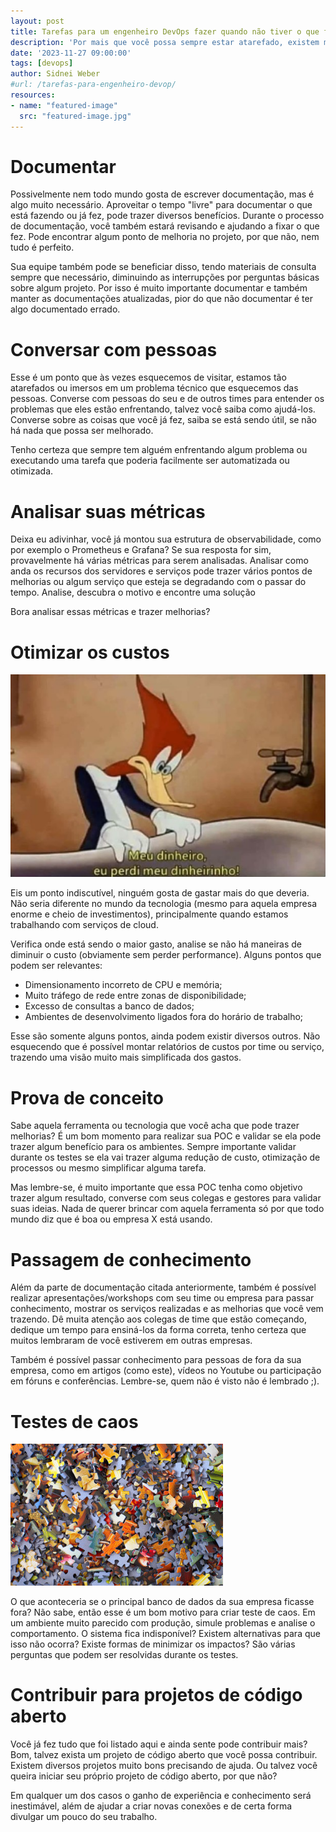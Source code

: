```yaml
---
layout: post
title: Tarefas para um engenheiro DevOps fazer quando não tiver o que fazer
description: 'Por mais que você possa sempre estar atarefado, existem momentos em que você pode não estar tocando um projeto especifico ou grande. Para evitar aquele sentimento de não estar contribuindo, seguem minhas pequenas dicas para se manter na ativa e mostrando serviço.'
date: '2023-11-27 09:00:00'
tags: [devops]
author: Sidnei Weber
#url: /tarefas-para-engenheiro-devop/
resources:
- name: "featured-image"
  src: "featured-image.jpg"
---
```

<!--more-->


# Documentar

Possivelmente nem todo mundo gosta de escrever documentação, mas é algo muito necessário. Aproveitar o tempo "livre" para documentar o que está fazendo ou já fez, pode trazer diversos benefícios. Durante o processo de documentação, você também estará revisando e ajudando a fixar o que fez. Pode encontrar algum ponto de melhoria no projeto, por que não, nem tudo é perfeito.

Sua equipe também pode se beneficiar disso, tendo materiais de consulta sempre que necessário, diminuindo as interrupções por perguntas básicas sobre algum projeto. Por isso é muito importante documentar e também manter as documentações atualizadas, pior do que não documentar é ter algo documentado errado.

# Conversar com pessoas

Esse é um ponto que às vezes esquecemos de visitar, estamos tão atarefados ou imersos em um problema técnico que esquecemos das pessoas. Converse com pessoas do seu e de outros times para entender os problemas que eles estão enfrentando, talvez você saiba como ajudá-los. Converse sobre as coisas que você já fez, saiba se está sendo útil, se não há nada que possa ser melhorado.

Tenho certeza que sempre tem alguém enfrentando algum problema ou executando uma tarefa que poderia facilmente ser automatizada ou otimizada.

# Analisar suas métricas

Deixa eu adivinhar, você já montou sua estrutura de observabilidade, como por exemplo o Prometheus e Grafana? Se sua resposta for sim, provavelmente há várias métricas para serem analisadas. Analisar como anda os recursos dos servidores e serviços pode trazer vários pontos de melhorias ou algum serviço que esteja se degradando com o passar do tempo. Analise, descubra o motivo e encontre uma solução

Bora analisar essas métricas e trazer melhorias?

# Otimizar os custos

![Não gaste seu dinheiro à toa](pica-pau.png "Money")

Eis um ponto indiscutível, ninguém gosta de gastar mais do que deveria. Não seria diferente no mundo da tecnologia (mesmo para aquela empresa enorme e cheio de investimentos), principalmente quando estamos trabalhando com serviços de cloud.

Verifica onde está sendo o maior gasto, analise se não há maneiras de diminuir o custo (obviamente sem perder performance). Alguns pontos que podem ser relevantes:

* Dimensionamento incorreto de CPU e memória;
* Muito tráfego de rede entre zonas de disponibilidade;
* Excesso de consultas a banco de dados;
* Ambientes de desenvolvimento ligados fora do horário de trabalho;

Esse são somente alguns pontos, ainda podem existir diversos outros. Não esquecendo que é possível montar relatórios de custos por time ou serviço, trazendo uma visão muito mais simplificada dos gastos.

# Prova de conceito

Sabe aquela ferramenta ou tecnologia que você acha que pode trazer melhorias? É um bom momento para realizar sua POC e validar se ela pode trazer algum benefício para os ambientes. Sempre importante validar durante os testes se ela vai trazer alguma redução de custo, otimização de processos ou mesmo simplificar alguma tarefa.

Mas lembre-se, é muito importante que essa POC tenha como objetivo trazer algum resultado, converse com seus colegas e gestores para validar suas ideias. Nada de querer brincar com aquela ferramenta só por que todo mundo diz que é boa ou empresa X está usando.

# Passagem de conhecimento

Além da parte de documentação citada anteriormente, também é possível realizar apresentações/workshops com seu time ou empresa para passar conhecimento, mostrar os serviços realizadas e as melhorias que você vem trazendo. Dê muita atenção aos colegas de time que estão começando, dedique um tempo para ensiná-los da forma correta, tenho certeza que muitos lembraram de você estiverem em outras empresas.

Também é possível passar conhecimento para pessoas de fora da sua empresa, como em artigos (como este), vídeos no Youtube ou participação em fóruns e conferências. Lembre-se, quem não é visto não é lembrado ;). 

# Testes de caos

![Não fique perdido](chaos.jpg "Chaos")

O que aconteceria se o principal banco de dados da sua empresa ficasse fora? Não sabe, então esse é um bom motivo para criar teste de caos. Em um ambiente muito parecido com produção, simule problemas e analise o comportamento. O sistema fica indisponível? Existem alternativas para que isso não ocorra? Existe formas de minimizar os impactos? São várias perguntas que podem ser resolvidas durante os testes.

# Contribuir para projetos de código aberto

Você já fez tudo que foi listado aqui e ainda sente pode contribuir mais? Bom, talvez exista um projeto de código aberto que você possa contribuir. Existem diversos projetos muito bons precisando de ajuda. Ou talvez você queira iniciar seu próprio projeto de código aberto, por que não?

Em qualquer um dos casos o ganho de experiência e conhecimento será inestimável, além de ajudar a criar novas conexões e de certa forma divulgar um pouco do seu trabalho.
